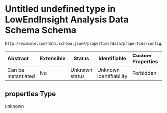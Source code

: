 # Untitled undefined type in LowEndInsight Analysis Data Schema Schema

```txt
http://example.com/data.schema.json#/properties/data/properties/config/properties
```




| Abstract            | Extensible | Status         | Identifiable            | Custom Properties | Additional Properties | Access Restrictions | Defined In                                                                 |
| :------------------ | ---------- | -------------- | ----------------------- | :---------------- | --------------------- | ------------------- | -------------------------------------------------------------------------- |
| Can be instantiated | No         | Unknown status | Unknown identifiability | Forbidden         | Allowed               | none                | [data.schema.json\*](../../out/v1/data.schema.json "open original schema") |

## properties Type

unknown

